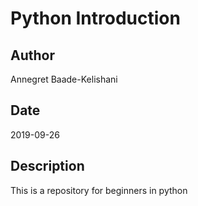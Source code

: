 # Python Introduction
## Author
Annegret Baade-Kelishani
## Date
2019-09-26
## Description
This is a repository for beginners in python
